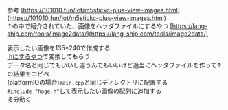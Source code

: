 参考 [https://101010.fun/iot/m5stickc-plus-view-images.html](https://101010.fun/iot/m5stickc-plus-view-images.html)  
↑の中で紹介されていた、画像をヘッダファイルにするやつ  [https://lang-ship.com/tools/image2data/](https://lang-ship.com/tools/image2data/)

表示したい画像を135*240で作成する  
[.hにするやつ](https://lang-ship.com/tools/image2data/)で変換してもらう  
データ名と同じでもいいし違うんでもいいけど適当にヘッダファイルを作って↑の結果をコピペ  
(platformIOの場合)`main.cpp`と同じディレクトリに配置する  
`#include "hoge.h"`して表示したい画像の配列に追加する  
多分動く  
